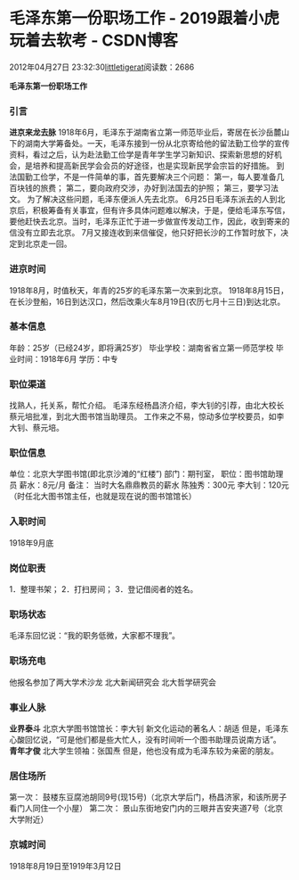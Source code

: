 
# 毛泽东第一份职场工作 - 2019跟着小虎玩着去软考 - CSDN博客

2012年04月27日 23:32:30[littletigerat](https://me.csdn.net/littletigerat)阅读数：2686


**毛泽东第一份职场工作**
### 引言
**进京来龙去脉**
1918年6月，毛泽东于湖南省立第一师范毕业后，寄居在长沙岳麓山下的湖南大学筹备处。一天，毛泽东接到一份从北京寄给他的留法勤工俭学的宣传资料，看过之后，认为赴法勤工俭学是青年学生学习新知识、探索新思想的好机会，是培养和提高新民学会会员的好途径，也是实现新民学会宗旨的好措施。
到法国勤工俭学，不是一件简单的事，首先要解决三个问题：
第一，每人要准备几百块钱的旅费；
第二，要向政府交涉，办好到法国去的护照；
第三，要学习法文。
为了解决这些问题，毛泽东便派人先去北京。
6月25日毛泽东派去的人到北京后，积极筹备有关事宜，但有许多具体问题难以解决，于是，便给毛泽东写信，要他赶快去北京。当时，毛泽东正忙于进一步做宣传发动工作，因此，收到寄来的信没有立即去北京。
7月又接连收到来信催促，他只好把长沙的工作暂时放下，决定到北京走一回。
### 进京时间
1918年8月，时值秋天，年青的25岁的毛泽东第一次来到北京。
1918年8月15日，在长沙登船，16日到达汉口，然后改乘火车8月19日(农历七月十三日)到达北京。
### 基本信息
年龄：25岁（已经24岁，即将满25岁）
毕业学校：湖南省省立第一师范学校
毕业时间：1918年6月
学历：中专
### 职位渠道
找熟人，托关系，帮忙介绍。
毛泽东经杨昌济介绍，李大钊的引荐，由北大校长蔡元培批准，到北大图书馆当助理员。
工作来之不易，惊动多位学校要员，如李大钊、蔡元培。
### 职位信息
单位：北京大学图书馆(即北京沙滩的“红楼”)
部门：期刊室，
职位：图书馆助理员
薪水：8元/月
备注：
当时大名鼎鼎教员的薪水
陈独秀：300元
李大钊：120元（时任北大图书馆主任，也就是现在说的图书馆馆长）
### 入职时间
1918年9月底
### 岗位职责
1．整理书架；
2．打扫房间；
3．登记借阅者的姓名。
### 职场状态
毛泽东回忆说：“我的职务低微，大家都不理我”。
### 职场充电
他报名参加了两大学术沙龙
北大新闻研究会
北大哲学研究会
### 事业人脉
**业界泰斗**
北京大学图书馆馆长：李大钊
新文化运动的著名人：胡适
但是，毛泽东心酸回忆说，“可是他们都是些大忙人，没有时间听一个图书助理员说南方话”。
**青年才俊**
北大学生领袖：张国焘
但是，他也没有成为毛泽东较为亲密的朋友。
### 居住场所
第一次：
鼓楼东豆腐池胡同9号(现15号)（北京大学后门，杨昌济家，和该所房子看门人同住一个小屋）
第二次：
景山东街地安门内的三眼井吉安夹道7号（北京大学附近）
### 京城时间
1918年8月19日至1919年3月12日

